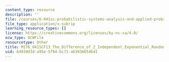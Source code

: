 ```yaml
---
content_type: resource
description: ''
file: /courses/6-041sc-probabilistic-systems-analysis-and-applied-probability-fall-2013/64930d3da95e5f94bc71a63936654b41_MIT6_041SCF13_The_Difference_of_2_Independent_Exponential_Random_Variables_300k.vtt
file_type: application/x-subrip
learning_resource_types: []
license: https://creativecommons.org/licenses/by-nc-sa/4.0/
ocw_type: OCWFile
resourcetype: Other
title: MIT6_041SCF13_The_Difference_of_2_Independent_Exponential_Random_Variables_300k.srt
uid: 64930d3d-a95e-5f94-bc71-a63936654b41
---
```

